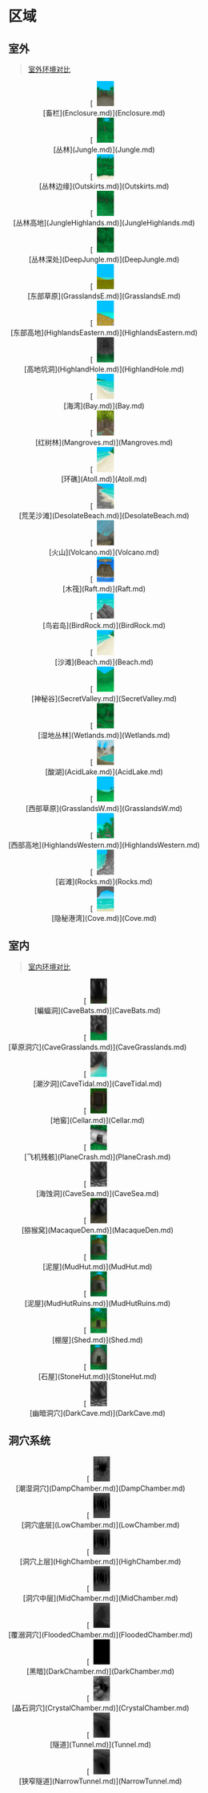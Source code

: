 # 区域  
## 室外  
> [室外环境对比](outdoor.md)
  
<div style="display:inline-block"><div class="gamedatalist" style="text-align:center;min-width:150px;min-height:0px;"><div style="text-align:center;">[<div style="width:50px;display:inline-block;text-align:center"><img decoding="async" src="../wiki/Sprite/Coop.png" href="a.md" style="max-width:50px;max-height:50px;"></div><br>[畜栏](Enclosure.md)](Enclosure.md)</div></div><div class="gamedatalist" style="text-align:center;min-width:150px;min-height:0px;"><div style="text-align:center;">[<div style="width:50px;display:inline-block;text-align:center"><img decoding="async" src="../wiki/Sprite/Jungle.png" href="a.md" style="max-width:50px;max-height:50px;"></div><br>[丛林](Jungle.md)](Jungle.md)</div></div><div class="gamedatalist" style="text-align:center;min-width:150px;min-height:0px;"><div style="text-align:center;">[<div style="width:50px;display:inline-block;text-align:center"><img decoding="async" src="../wiki/Sprite/JunglePatch.png" href="a.md" style="max-width:50px;max-height:50px;"></div><br>[丛林边缘](Outskirts.md)](Outskirts.md)</div></div><div class="gamedatalist" style="text-align:center;min-width:150px;min-height:0px;"><div style="text-align:center;">[<div style="width:50px;display:inline-block;text-align:center"><img decoding="async" src="../wiki/Sprite/JungleHighlands.png" href="a.md" style="max-width:50px;max-height:50px;"></div><br>[丛林高地](JungleHighlands.md)](JungleHighlands.md)</div></div><div class="gamedatalist" style="text-align:center;min-width:150px;min-height:0px;"><div style="text-align:center;">[<div style="width:50px;display:inline-block;text-align:center"><img decoding="async" src="../wiki/Sprite/DeepJungle.png" href="a.md" style="max-width:50px;max-height:50px;"></div><br>[丛林深处](DeepJungle.md)](DeepJungle.md)</div></div><div class="gamedatalist" style="text-align:center;min-width:150px;min-height:0px;"><div style="text-align:center;">[<div style="width:50px;display:inline-block;text-align:center"><img decoding="async" src="../wiki/Sprite/GrasslandsEastern.png" href="a.md" style="max-width:50px;max-height:50px;"></div><br>[东部草原](GrasslandsE.md)](GrasslandsE.md)</div></div><div class="gamedatalist" style="text-align:center;min-width:150px;min-height:0px;"><div style="text-align:center;">[<div style="width:50px;display:inline-block;text-align:center"><img decoding="async" src="../wiki/Sprite/HighlandsEastern.png" href="a.md" style="max-width:50px;max-height:50px;"></div><br>[东部高地](HighlandsEastern.md)](HighlandsEastern.md)</div></div><div class="gamedatalist" style="text-align:center;min-width:150px;min-height:0px;"><div style="text-align:center;">[<div style="width:50px;display:inline-block;text-align:center"><img decoding="async" src="../wiki/Sprite/HoleDown.png" href="a.md" style="max-width:50px;max-height:50px;"></div><br>[高地坑洞](HighlandHole.md)](HighlandHole.md)</div></div><div class="gamedatalist" style="text-align:center;min-width:150px;min-height:0px;"><div style="text-align:center;">[<div style="width:50px;display:inline-block;text-align:center"><img decoding="async" src="../wiki/Sprite/Bay.png" href="a.md" style="max-width:50px;max-height:50px;"></div><br>[海湾](Bay.md)](Bay.md)</div></div><div class="gamedatalist" style="text-align:center;min-width:150px;min-height:0px;"><div style="text-align:center;">[<div style="width:50px;display:inline-block;text-align:center"><img decoding="async" src="../wiki/Sprite/Mangroves.png" href="a.md" style="max-width:50px;max-height:50px;"></div><br>[红树林](Mangroves.md)](Mangroves.md)</div></div><div class="gamedatalist" style="text-align:center;min-width:150px;min-height:0px;"><div style="text-align:center;">[<div style="width:50px;display:inline-block;text-align:center"><img decoding="async" src="../wiki/Sprite/Beach.png" href="a.md" style="max-width:50px;max-height:50px;"></div><br>[环礁](Atoll.md)](Atoll.md)</div></div><div class="gamedatalist" style="text-align:center;min-width:150px;min-height:0px;"><div style="text-align:center;">[<div style="width:50px;display:inline-block;text-align:center"><img decoding="async" src="../wiki/Sprite/DesolateBeach.png" href="a.md" style="max-width:50px;max-height:50px;"></div><br>[荒芜沙滩](DesolateBeach.md)](DesolateBeach.md)</div></div><div class="gamedatalist" style="text-align:center;min-width:150px;min-height:0px;"><div style="text-align:center;">[<div style="width:50px;display:inline-block;text-align:center"><img decoding="async" src="../wiki/Sprite/Volcano.png" href="a.md" style="max-width:50px;max-height:50px;"></div><br>[火山](Volcano.md)](Volcano.md)</div></div><div class="gamedatalist" style="text-align:center;min-width:150px;min-height:0px;"><div style="text-align:center;">[<div style="width:50px;display:inline-block;text-align:center"><img decoding="async" src="../wiki/Sprite/RaftSailed.png" href="a.md" style="max-width:50px;max-height:50px;"></div><br>[木筏](Raft.md)](Raft.md)</div></div><div class="gamedatalist" style="text-align:center;min-width:150px;min-height:0px;"><div style="text-align:center;">[<div style="width:50px;display:inline-block;text-align:center"><img decoding="async" src="../wiki/Sprite/PointyRock.png" href="a.md" style="max-width:50px;max-height:50px;"></div><br>[鸟岩岛](BirdRock.md)](BirdRock.md)</div></div><div class="gamedatalist" style="text-align:center;min-width:150px;min-height:0px;"><div style="text-align:center;">[<div style="width:50px;display:inline-block;text-align:center"><img decoding="async" src="../wiki/Sprite/Beach.png" href="a.md" style="max-width:50px;max-height:50px;"></div><br>[沙滩](Beach.md)](Beach.md)</div></div><div class="gamedatalist" style="text-align:center;min-width:150px;min-height:0px;"><div style="text-align:center;">[<div style="width:50px;display:inline-block;text-align:center"><img decoding="async" src="../wiki/Sprite/SecretValley.png" href="a.md" style="max-width:50px;max-height:50px;"></div><br>[神秘谷](SecretValley.md)](SecretValley.md)</div></div><div class="gamedatalist" style="text-align:center;min-width:150px;min-height:0px;"><div style="text-align:center;">[<div style="width:50px;display:inline-block;text-align:center"><img decoding="async" src="../wiki/Sprite/Wetlands.png" href="a.md" style="max-width:50px;max-height:50px;"></div><br>[湿地丛林](Wetlands.md)](Wetlands.md)</div></div><div class="gamedatalist" style="text-align:center;min-width:150px;min-height:0px;"><div style="text-align:center;">[<div style="width:50px;display:inline-block;text-align:center"><img decoding="async" src="../wiki/Sprite/AcidLake.png" href="a.md" style="max-width:50px;max-height:50px;"></div><br>[酸湖](AcidLake.md)](AcidLake.md)</div></div><div class="gamedatalist" style="text-align:center;min-width:150px;min-height:0px;"><div style="text-align:center;">[<div style="width:50px;display:inline-block;text-align:center"><img decoding="async" src="../wiki/Sprite/Grasslands.png" href="a.md" style="max-width:50px;max-height:50px;"></div><br>[西部草原](GrasslandsW.md)](GrasslandsW.md)</div></div><div class="gamedatalist" style="text-align:center;min-width:150px;min-height:0px;"><div style="text-align:center;">[<div style="width:50px;display:inline-block;text-align:center"><img decoding="async" src="../wiki/Sprite/Highlands.png" href="a.md" style="max-width:50px;max-height:50px;"></div><br>[西部高地](HighlandsWestern.md)](HighlandsWestern.md)</div></div><div class="gamedatalist" style="text-align:center;min-width:150px;min-height:0px;"><div style="text-align:center;">[<div style="width:50px;display:inline-block;text-align:center"><img decoding="async" src="../wiki/Sprite/RockyBeach.png" href="a.md" style="max-width:50px;max-height:50px;"></div><br>[岩滩](Rocks.md)](Rocks.md)</div></div><div class="gamedatalist" style="text-align:center;min-width:150px;min-height:0px;"><div style="text-align:center;">[<div style="width:50px;display:inline-block;text-align:center"><img decoding="async" src="../wiki/Sprite/Cove.png" href="a.md" style="max-width:50px;max-height:50px;"></div><br>[隐秘港湾](Cove.md)](Cove.md)</div></div></div>  
  
## 室内  
> [室内环境对比](tag_EnvIndoors.md)
  
<div style="display:inline-block"><div class="gamedatalist" style="text-align:center;min-width:150px;min-height:0px;"><div style="text-align:center;">[<div style="width:50px;display:inline-block;text-align:center"><img decoding="async" src="../wiki/Sprite/BatCave.png" href="a.md" style="max-width:50px;max-height:50px;"></div><br>[蝙蝠洞](CaveBats.md)](CaveBats.md)</div></div><div class="gamedatalist" style="text-align:center;min-width:150px;min-height:0px;"><div style="text-align:center;">[<div style="width:50px;display:inline-block;text-align:center"><img decoding="async" src="../wiki/Sprite/GrasslandsCaveEntrance.png" href="a.md" style="max-width:50px;max-height:50px;"></div><br>[草原洞穴](CaveGrasslands.md)](CaveGrasslands.md)</div></div><div class="gamedatalist" style="text-align:center;min-width:150px;min-height:0px;"><div style="text-align:center;">[<div style="width:50px;display:inline-block;text-align:center"><img decoding="async" src="../wiki/Sprite/TidalCave.png" href="a.md" style="max-width:50px;max-height:50px;"></div><br>[潮汐洞](CaveTidal.md)](CaveTidal.md)</div></div><div class="gamedatalist" style="text-align:center;min-width:150px;min-height:0px;"><div style="text-align:center;">[<div style="width:50px;display:inline-block;text-align:center"><img decoding="async" src="../wiki/Sprite/Cellar.png" href="a.md" style="max-width:50px;max-height:50px;"></div><br>[地窖](Cellar.md)](Cellar.md)</div></div><div class="gamedatalist" style="text-align:center;min-width:150px;min-height:0px;"><div style="text-align:center;">[<div style="width:50px;display:inline-block;text-align:center"><img decoding="async" src="../wiki/Sprite/PlaneCrashed.png" href="a.md" style="max-width:50px;max-height:50px;"></div><br>[飞机残骸](PlaneCrash.md)](PlaneCrash.md)</div></div><div class="gamedatalist" style="text-align:center;min-width:150px;min-height:0px;"><div style="text-align:center;">[<div style="width:50px;display:inline-block;text-align:center"><img decoding="async" src="../wiki/Sprite/CaveEntrance.png" href="a.md" style="max-width:50px;max-height:50px;"></div><br>[海蚀洞](CaveSea.md)](CaveSea.md)</div></div><div class="gamedatalist" style="text-align:center;min-width:150px;min-height:0px;"><div style="text-align:center;">[<div style="width:50px;display:inline-block;text-align:center"><img decoding="async" src="../wiki/Sprite/DarkCaveEntrance.png" href="a.md" style="max-width:50px;max-height:50px;"></div><br>[猕猴窝](MacaqueDen.md)](MacaqueDen.md)</div></div><div class="gamedatalist" style="text-align:center;min-width:150px;min-height:0px;"><div style="text-align:center;">[<div style="width:50px;display:inline-block;text-align:center"><img decoding="async" src="../wiki/Sprite/MudHut.png" href="a.md" style="max-width:50px;max-height:50px;"></div><br>[泥屋](MudHut.md)](MudHut.md)</div></div><div class="gamedatalist" style="text-align:center;min-width:150px;min-height:0px;"><div style="text-align:center;">[<div style="width:50px;display:inline-block;text-align:center"><img decoding="async" src="../wiki/Sprite/MudHut.png" href="a.md" style="max-width:50px;max-height:50px;"></div><br>[泥屋](MudHutRuins.md)](MudHutRuins.md)</div></div><div class="gamedatalist" style="text-align:center;min-width:150px;min-height:0px;"><div style="text-align:center;">[<div style="width:50px;display:inline-block;text-align:center"><img decoding="async" src="../wiki/Sprite/Shed.png" href="a.md" style="max-width:50px;max-height:50px;"></div><br>[棚屋](Shed.md)](Shed.md)</div></div><div class="gamedatalist" style="text-align:center;min-width:150px;min-height:0px;"><div style="text-align:center;">[<div style="width:50px;display:inline-block;text-align:center"><img decoding="async" src="../wiki/Sprite/StoneHut.png" href="a.md" style="max-width:50px;max-height:50px;"></div><br>[石屋](StoneHut.md)](StoneHut.md)</div></div><div class="gamedatalist" style="text-align:center;min-width:150px;min-height:0px;"><div style="text-align:center;">[<div style="width:50px;display:inline-block;text-align:center"><img decoding="async" src="../wiki/Sprite/CaveEntrance.png" href="a.md" style="max-width:50px;max-height:50px;"></div><br>[幽暗洞穴](DarkCave.md)](DarkCave.md)</div></div></div>  
  
## 洞穴系统  
  
<div style="display:inline-block"><div class="gamedatalist" style="text-align:center;min-width:150px;min-height:0px;"><div style="text-align:center;">[<div style="width:50px;display:inline-block;text-align:center"><img decoding="async" src="../wiki/Sprite/DampChamber.png" href="a.md" style="max-width:50px;max-height:50px;"></div><br>[潮湿洞穴](DampChamber.md)](DampChamber.md)</div></div><div class="gamedatalist" style="text-align:center;min-width:150px;min-height:0px;"><div style="text-align:center;">[<div style="width:50px;display:inline-block;text-align:center"><img decoding="async" src="../wiki/Sprite/CaveChamber.png" href="a.md" style="max-width:50px;max-height:50px;"></div><br>[洞穴底层](LowChamber.md)](LowChamber.md)</div></div><div class="gamedatalist" style="text-align:center;min-width:150px;min-height:0px;"><div style="text-align:center;">[<div style="width:50px;display:inline-block;text-align:center"><img decoding="async" src="../wiki/Sprite/CaveChamber.png" href="a.md" style="max-width:50px;max-height:50px;"></div><br>[洞穴上层](HighChamber.md)](HighChamber.md)</div></div><div class="gamedatalist" style="text-align:center;min-width:150px;min-height:0px;"><div style="text-align:center;">[<div style="width:50px;display:inline-block;text-align:center"><img decoding="async" src="../wiki/Sprite/CaveChamber.png" href="a.md" style="max-width:50px;max-height:50px;"></div><br>[洞穴中层](MidChamber.md)](MidChamber.md)</div></div><div class="gamedatalist" style="text-align:center;min-width:150px;min-height:0px;"><div style="text-align:center;">[<div style="width:50px;display:inline-block;text-align:center"><img decoding="async" src="../wiki/Sprite/FloodedChamber.png" href="a.md" style="max-width:50px;max-height:50px;"></div><br>[覆溺洞穴](FloodedChamber.md)](FloodedChamber.md)</div></div><div class="gamedatalist" style="text-align:center;min-width:150px;min-height:0px;"><div style="text-align:center;">[<div style="width:50px;display:inline-block;text-align:center"><img decoding="async" src="../wiki/Sprite/Darkness.png" href="a.md" style="max-width:50px;max-height:50px;"></div><br>[黑暗](DarkChamber.md)](DarkChamber.md)</div></div><div class="gamedatalist" style="text-align:center;min-width:150px;min-height:0px;"><div style="text-align:center;">[<div style="width:50px;display:inline-block;text-align:center"><img decoding="async" src="../wiki/Sprite/CrystalChamber.png" href="a.md" style="max-width:50px;max-height:50px;"></div><br>[晶石洞穴](CrystalChamber.md)](CrystalChamber.md)</div></div><div class="gamedatalist" style="text-align:center;min-width:150px;min-height:0px;"><div style="text-align:center;">[<div style="width:50px;display:inline-block;text-align:center"><img decoding="async" src="../wiki/Sprite/NarrowTunnel.png" href="a.md" style="max-width:50px;max-height:50px;"></div><br>[隧道](Tunnel.md)](Tunnel.md)</div></div><div class="gamedatalist" style="text-align:center;min-width:150px;min-height:0px;"><div style="text-align:center;">[<div style="width:50px;display:inline-block;text-align:center"><img decoding="async" src="../wiki/Sprite/NarrowTunnel.png" href="a.md" style="max-width:50px;max-height:50px;"></div><br>[狭窄隧道](NarrowTunnel.md)](NarrowTunnel.md)</div></div></div>  
  


<script>document.title="区域 - 卡牌生存百科 Card Survival Wiki";</script>